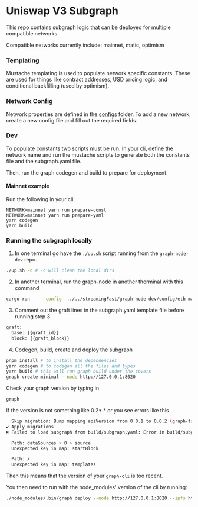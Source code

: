 # Uniswap V3 Subgraph

This repo contains subgraph logic that can be deployed for multiple compatible networks.

Compatible networks currently include: mainnet, matic, optimism

### Templating

Mustache templating is used to populate network specific constants. These are used for things like contract addresses, USD pricing logic, and conditional backfilling (used by optimism).

### Network Config

Network properties are defined in the [configs](src/networks/configs) folder. To add a new network, create a new config file and fill out the required fields.

### Dev

To populate constants two scripts must be run. In your cli, define the network name and run the mustache scripts to generate both the constants file and the subgraph.yaml file.

Then, run the graph codegen and build to prepare for deployment.

#### Mainnet example

Run the following in your cli:

```
NETWORK=mainnet yarn run prepare-const
NETWORK=mainnet yarn run prepare-yaml
yarn codegen
yarn build
```

### Running the subgraph locally
1. In one terminal go have the `./up.sh` script running from the `graph-node-dev` repo.
```bash
./up.sh -c # -c will clean the local dirs
```

2. In another terminal, run the graph-node in another therminal with this command
```bash
cargo run -- --config  ../../streamingFast/graph-node-dev/config/eth-mainnet-substreams.toml --ipfs "localhost:5001"
```

3. Comment out the graft lines in the subgraph.yaml template file before running step 3
```bash
graft: 
  base: {{graft_id}}
  block: {{graft_block}}
```

4. Codegen, build, create and deploy the subgraph
```bash
pnpm install # to install the dependencies
yarn codegen # to codegen all the files and types
yarn build # this will run graph build under the covers
graph create minimal --node http://127.0.0.1:8020
```

Check your graph version by typing in 
```bash
graph
```

If the version is not something like 0.2*.* or you see errors like this

```bash
  Skip migration: Bump mapping apiVersion from 0.0.1 to 0.0.2 (graph-ts dependency not installed yet)
✔ Apply migrations
✖ Failed to load subgraph from build/subgraph.yaml: Error in build/subgraph.yaml:

  Path: dataSources > 0 > source
  Unexpected key in map: startBlock

  Path: /
  Unexpected key in map: templates
```

Then this means that the version of your `graph-cli` is too recent.

You then need to run with the node_modules' version of the cli by running:

```bash
./node_modules/.bin/graph deploy --node http://127.0.0.1:8020 --ipfs http://127.0.0.1:5001  minimal ./subgraph.yaml
```
